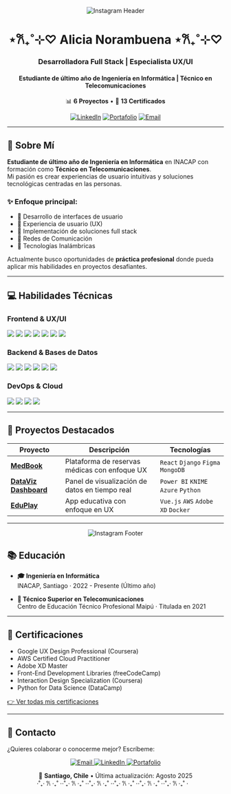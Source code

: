 <div align="center">
  
![Instagram Header]([https://i.pinimg.com/originals/ae/a4/d9/aea4d98f890489e9a723cb3bae53f1f0.gif])

# ⋆𐙚₊˚⊹♡ Alicia Norambuena ⋆𐙚₊˚⊹♡
### Desarrolladora Full Stack | Especialista UX/UI
#### Estudiante de último año de Ingeniería en Informática | Técnico en Telecomunicaciones

📊 **6 Proyectos** • 📜 **13 Certificados** 


[![LinkedIn](https://img.shields.io/badge/-LinkedIn-0A66C2?logo=linkedin&logoColor=white)](https://linkedin.com/in/tu-perfil)
[![Portafolio](https://img.shields.io/badge/-Portafolio_UX-FF4088?logo=google-chrome&logoColor=white)](https://tu-portafolio.com)
[![Email](https://img.shields.io/badge/-Email-EA4335?logo=gmail&logoColor=white)](mailto:alicia.norambuenamedel@gmail.com)

</div>

---

## 🌸 Sobre Mí

**Estudiante de último año de Ingeniería en Informática** en INACAP con formación como **Técnico en Telecomunicaciones**.  
Mi pasión es crear experiencias de usuario intuitivas y soluciones tecnológicas centradas en las personas.  

### ✨ Enfoque principal:
- 🌸 Desarrollo de interfaces de usuario  
- 🌸 Experiencia de usuario (UX)  
- 🌸 Implementación de soluciones full stack  
- 🌸 Redes de Comunicación  
- 🌸 Tecnologías Inalámbricas  

Actualmente busco oportunidades de **práctica profesional** donde pueda aplicar mis habilidades en proyectos desafiantes.

---

## 💻 Habilidades Técnicas

### Frontend & UX/UI
![](https://img.shields.io/badge/-HTML5-E34F26?logo=html5&logoColor=white)
![](https://img.shields.io/badge/-CSS3-1572B6?logo=css3)
![](https://img.shields.io/badge/-JavaScript-F7DF1E?logo=javascript&logoColor=black)
![](https://img.shields.io/badge/-React-61DAFB?logo=react&logoColor=black)
![](https://img.shields.io/badge/-Vue.js-4FC08D?logo=vue.js&logoColor=white)
![](https://img.shields.io/badge/-Figma-F24E1E?logo=figma&logoColor=white)
![](https://img.shields.io/badge/-Adobe_XD-FF61F6?logo=adobe-xd&logoColor=white)

### Backend & Bases de Datos
![](https://img.shields.io/badge/-Python-3776AB?logo=python&logoColor=white)
![](https://img.shields.io/badge/-Django-092E20?logo=django&logoColor=white)
![](https://img.shields.io/badge/-Node.js-339933?logo=node.js&logoColor=white)
![](https://img.shields.io/badge/-MongoDB-47A248?logo=mongodb&logoColor=white)
![](https://img.shields.io/badge/-MySQL-4479A1?logo=mysql&logoColor=white)
![](https://img.shields.io/badge/-SQLite-003B57?logo=sqlite&logoColor=white)

### DevOps & Cloud
![](https://img.shields.io/badge/-Docker-2496ED?logo=docker&logoColor=white)
![](https://img.shields.io/badge/-AWS-232F3E?logo=amazon-aws&logoColor=white)
![](https://img.shields.io/badge/-Azure-0078D4?logo=microsoft-azure&logoColor=white)
![](https://img.shields.io/badge/-Git-F05032?logo=git&logoColor=white)

---

## 🚀 Proyectos Destacados

| Proyecto | Descripción | Tecnologías |
|----------|-------------|-------------|
| **[MedBook](https://github.com/tu-usuario/medbook)** | Plataforma de reservas médicas con enfoque UX | `React` `Django` `Figma` `MongoDB` |
| **[DataViz Dashboard](https://github.com/tu-usuario/dataviz)** | Panel de visualización de datos en tiempo real | `Power BI` `KNIME` `Azure` `Python` |
| **[EduPlay](https://github.com/tu-usuario/eduplay)** | App educativa con enfoque en UX | `Vue.js` `AWS` `Adobe XD` `Docker` |

---

<div align="center">
  
![Instagram Footer]([https://i.pinimg.com/originals/77/eb/c5/77ebc5dc1ce6c7b0d98c4ecac6a9a4d2.gif])

</div>

## 📚 Educación

- **🎓 Ingeniería en Informática**  
  INACAP, Santiago · 2022 - Presente (Último año)
  
- **📜 Técnico Superior en Telecomunicaciones**  
  Centro de Educación Técnico Profesional Maipú · Titulada en 2021

---

## 📜 Certificaciones

- Google UX Design Professional (Coursera)
- AWS Certified Cloud Practitioner
- Adobe XD Master
- Front-End Development Libraries (freeCodeCamp)
- Interaction Design Specialization (Coursera)
- Python for Data Science (DataCamp)

[👉 Ver todas mis certificaciones](https://tu-portafolio.com/certificaciones)

---

## 💌 Contacto

¿Quieres colaborar o conocerme mejor? Escríbeme:

<p align="center">
  <a href="mailto:alicia.norambuenamedel@gmail.com">
    <img src="https://img.shields.io/badge/-Envíame_un_email-EA4335?logo=gmail&logoColor=white" alt="Email">
  </a>
  <a href="https://linkedin.com/in/tu-perfil">
    <img src="https://img.shields.io/badge/-Conecta_en_LinkedIn-0A66C2?logo=linkedin&logoColor=white" alt="LinkedIn">
  </a>
  <a href="https://tu-portafolio.com">
    <img src="https://img.shields.io/badge/-Visita_mi_Portafolio-FF4088?logo=google-chrome&logoColor=white" alt="Portafolio">
  </a>
</p>

<div align="center">
  
📌 **Santiago, Chile** • Última actualización: Agosto 2025 
<br>
⋅˚₊‧ 𐙚 ‧₊˚ ⋅⋅˚₊‧ 𐙚 ‧₊˚ ⋅⋅˚₊‧ 𐙚 ‧₊˚ ⋅⋅˚₊‧ 𐙚 ‧₊˚ ⋅⋅˚₊‧ 𐙚 ‧₊˚ ⋅⋅˚₊‧ 𐙚 ‧₊˚ ⋅
⠀

</div>
